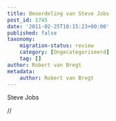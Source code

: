 ```yaml
---
title: Beoordeling van Steve Jobs
post_id: 1745
date: '2011-02-25T10:15:23+00:00'
published: false
taxonomy:
    migration-status: review
    category: [Ongecategoriseerd]
    tag: []
author: Robert van Bregt
metadata:
    author: Robert van Bregt
---
```

Steve Jobs

// <![CDATA[
var bol_pml={"id":"bol_1298625169869","secure":false,"baseUrl":"partnerprogramma.bol.com","urlPrefix":"http://aai.bol.com/aai","productId":"productid=1001004008491980&","site_id":"2680","target":true,"rating":true,"price":true,"link_name":"stevejobs","link_subid":"","image_size":true,"image_position":"left","width":"250","cols":"1","background_color":"#FFFFFF","text_color":"#CB0100","link_color":"#0000FF","border_color":"#D2D2D2","letter_type":"verdana","letter_size":"11"};
// ]]>